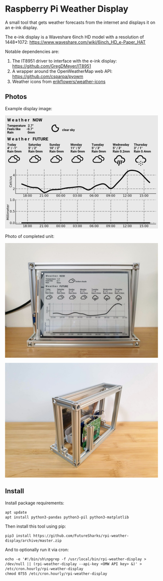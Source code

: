 # Raspberry Pi Weather Display

A small tool that gets weather forecasts from the internet and displays it on an e-ink display.

The e-ink display is a Waveshare 6inch HD model with a resolution of 1448*1072: https://www.waveshare.com/wiki/6inch_HD_e-Paper_HAT

Notable dependencies are:

1. The IT8951 driver to interface with the e-ink display: https://github.com/GregDMeyer/IT8951
2. A wrapper around the OpenWeatherMap web API: https://github.com/csparpa/pyowm
3. Weather icons from [erikflowers/weather-icons](https://github.com/erikflowers/weather-icons)

## Photos

Example display image:

<img src="https://raw.githubusercontent.com/FutureSharks/rpi-weather-display/master/img/display-example.png" width="800">

Photo of completed unit:

![complete](img/completed-1.jpg)

![complete](img/completed-2.jpg)

## Install

Install package requirements:

```console
apt update
apt install python3-pandas python3-pil python3-matplotlib
```

Then install this tool using pip:

```console
pip3 install https://github.com/FutureSharks/rpi-weather-display/archive/master.zip
```

And to optionally run it via cron:

```console
echo -e '#!/bin/sh\npgrep -f /usr/local/bin/rpi-weather-display > /dev/null || (rpi-weather-display --api-key <OMW API key> &)' > /etc/cron.hourly/rpi-weather-display
chmod 0755 /etc/cron.hourly/rpi-weather-display
```

